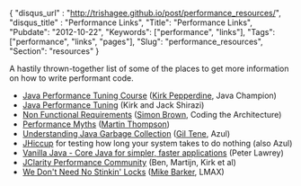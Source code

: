 {
 "disqus_url" : "http://trishagee.github.io/post/performance_resources/",
 "disqus_title" : "Performance Links",
 "Title": "Performance Links",
 "Pubdate": "2012-10-22",
 "Keywords": ["performance", "links"],
 "Tags": ["performance", "links", "pages"],
 "Slug": "performance_resources",
 "Section": "resources"
}

A hastily thrown-together list of some of the places to get more information on how to write performant code.
<!--more-->

- <a href="http://www.kodewerk.com/">Java Performance Tuning Course</a> (<a href="http://kirk.blog-city.com/">Kirk Pepperdine</a>,
 Java Champion)
- <a href="http://www.javaperformancetuning.com/">Java Performance Tuning</a> (Kirk and Jack Shirazi)
- <a href="http://www.codingthearchitecture.com/tags/nonfunctionalrequirements/">Non Functional Requirements</a> (<a href="http://simonbrown.je/">Simon Brown</a>, Coding the Architecture)
- <a href="http://yow.eventer.com/YOW-2011-1004/Tackling-the-Folklore-Surrounding-High-Performance-Computing-by-Martin-Thompson-1026">Performance Myths</a> (<a href="http://mechanical-sympathy.blogspot.co.uk/">Martin Thompson</a>)
- <a href="http://www.infoq.com/presentations/Understanding-Java-Garbage-Collection">Understanding Java Garbage Collection</a> (<a
href="https://twitter.com/giltene">Gil Tene</a>, Azul)
- <a href="http://www.azulsystems.com/jHiccup">JHiccup</a> for testing how long your system takes to do nothing (also Azul)
- <a href="http://vanillajava.blogspot.co.uk/2012/02/high-performance-libraries-in-java.html">Vanilla Java - Core Java for simpler,
faster applications</a> (Peter Lawrey)
- <a href="http://www.jclarity.com/friends/">JClarity Performance Community</a> (Ben, Martijn,
Kirk et al)
- <a href="http://bad-concurrency.blogspot.co.uk/2012/10/talk-from-jax-london.html">We Don't Need No Stinkin' Locks</a> (<a
href="http://bad-concurrency.blogspot.co.uk/">Mike Barker</a>, LMAX)
